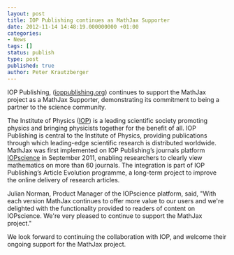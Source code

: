 ```yaml
---
layout: post
title: IOP Publishing continues as MathJax Supporter
date: 2012-11-14 14:48:19.000000000 +01:00
categories:
- News
tags: []
status: publish
type: post
published: true
author: Peter Krautzberger
---
```


IOP Publishing, ([ioppublishing.org](http://ioppublishing.org/)) continues to support the MathJax project as a MathJax Supporter, demonstrating its commitment to being a partner to the science community.

The Institute of Physics ([IOP](http://iop.org)) is a leading scientific society promoting physics and bringing physicists together for the benefit of all. IOP Publishing is central to the Institute of Physics, providing publications through which leading-edge scientific research is distributed worldwide. MathJax was first implemented on IOP Publishing’s journals platform [IOPscience](http://iopscience.iop.org/) in September 2011, enabling researchers to clearly view mathematics on more than 60 journals. The integration is part of IOP Publishing’s Article Evolution programme, a long-term project to improve the online delivery of research articles.

Julian Norman, Product Manager of the IOPscience platform, said, "With each version MathJax continues to offer more value to our users and we're delighted with the functionality provided to readers of content on IOPscience. We're very pleased to continue to support the MathJax project."

We look forward to continuing the collaboration with IOP, and welcome their ongoing support for the MathJax project.
